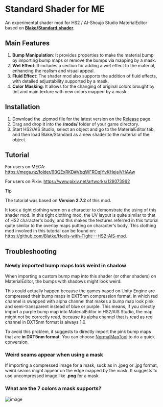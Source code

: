 # Standard Shader for ME
An experimental shader mod for HS2 / AI-Shoujo Studio MaterialEditor based on [**Blake/Standard.shader**](https://github.com/Blatke/Standard.shader).

## Main Features
1. **Bump Manipulation**: It provides properties to make the material bump by importing bump maps or remove the bumps via mapping by a mask.
2. **Wet Effect**: It includes a section for adding a wet effect to the material, enhancing the realism and visual appeal.
3. **Fluid Effect**: The shader mod also supports the addition of fluid effects, with detailed adjustability supported by a mask.
4. **Color Masking**: It allows for the changing of original colors brought by tint and main texture with new colors mapped by a mask.

## Installation
1. Download the .zipmod file for the latest version on the [Release](https://github.com/Blatke/Standard-Shader-for-ME/releases) page.
2. Drag and drop it into the **/mods/** folder of your game directory.
3. Start HS2/AIS Studio, select an object and go to the MaterialEditor tab, and then load Blake/Standard as a new shader to the material of the object.

## Tutorial
For users on MEGA: https://mega.nz/folder/93QExRKD#VbqWFROqjYvKHejaiVHAAw

For users on Pixiv: https://www.pixiv.net/artworks/129073962

> [!TIP]
>
> The tutorial was based on **Version 2.7.2** of this mod.
>
> It took a tight clothing worn on a character to demonstrate the using of this shader mod. In this tight clothing mod, the UV layout is quite similar to that of HS2 character's body, and this makes the textures referred in this tutorial quite similar to the overlay maps putting on character's body. This clothing mod involved in this tutorial can be found on: https://github.com/Blatke/Heels-with-Tight---HS2-AIS-mod.

## Troubleshooting
### Newly imported bump maps look weird in shadow
When importing a custom bump map into this shader (or other shaders) on MaterialEditor, the bumps with shadows might look weird.

This could actually happen because the games based on Unity Engine are compressed their bump maps in DXT5nm compression format, in which red channel is swapped with alpha channel that makes a bump map look pink and semi-transparent instead of blue or purple. This means, if you directly import a purple bump map into MaterialEditor in HS2/AIS Studio, the map might not be correctly read, because its alpha channel that is read as red channel in DXT5nm format is always 1.0.

To avoid this problem, it suggests to directly import the pink bump maps that are **in DXT5nm format**. You can choose [NormalMapTool](https://www.patreon.com/posts/99107961) to do a quick conversion.

### Weird seams appear when using a mask
If importing a compressed image for a mask, suck as in .jpeg or .jpg format, weird seams might appear on the edge mapped by the mask. It suggests to use uncompressed image like **.png** for a mask.

### What are the 7 colors a mask supports?
![image](https://github.com/user-attachments/assets/78c92cbc-5b3a-4390-a878-e62a7fa99413)
